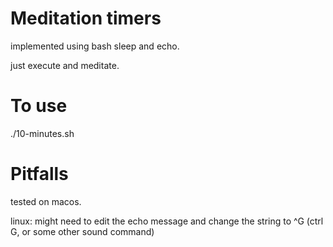 # Meditation timers 

implemented using bash sleep and echo.

just execute and meditate.

# To use

./10-minutes.sh

# Pitfalls

tested on macos.

linux: might need to edit the echo message and change the string to ^G (ctrl G, or some other sound command)
